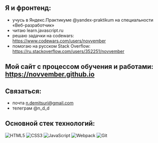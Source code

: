 ## Я и фронтенд:
- учусь в Яндекс.Практикуме @yandex-praktikum на специальности «Веб-разработчик»
- читаю learn.javascript.ru
- решаю задачки на codewars: https://www.codewars.com/users/novvember
- помогаю на русском Stack Overflow: https://ru.stackoverflow.com/users/352251/novvember

## Мой сайт с процессом обучения и работами: https://novvember.github.io

## Связаться:
- почта n.demitsuri@gmail.com
- телеграм @n_d_d

## Основной стек технологий:
![HTML5](https://img.shields.io/badge/html5-%23E34F26.svg?style=for-the-badge&logo=html5&logoColor=white)
![CSS3](https://img.shields.io/badge/css3-%231572B6.svg?style=for-the-badge&logo=css3&logoColor=white)
![JavaScript](https://img.shields.io/badge/javascript-%23323330.svg?style=for-the-badge&logo=javascript&logoColor=%23F7DF1E)
![Webpack](https://img.shields.io/badge/webpack-%238DD6F9.svg?style=for-the-badge&logo=webpack&logoColor=black)
![Git](https://img.shields.io/badge/git-%23F05033.svg?style=for-the-badge&logo=git&logoColor=white) 
